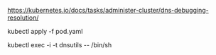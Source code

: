 https://kubernetes.io/docs/tasks/administer-cluster/dns-debugging-resolution/

kubectl apply -f pod.yaml

kubectl exec -i -t dnsutils -- /bin/sh
